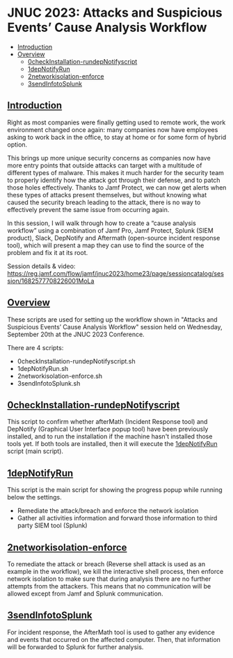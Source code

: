 # JNUC 2023: Attacks and Suspicious Events’ Cause Analysis Workflow

- [Introduction](#introduction)
- [Overview](#overview)
  - [0checkInstallation-rundepNotifyscript](#0checkinstallation-rundepnotifyscript)
  - [1depNotifyRun](#1depnotifyrun)
  - [2networkisolation-enforce](#2networkisolation-enforce)
  - [3sendInfotoSplunk](#3sendinfotosplunk)

## [Introduction](#introduction)

Right as most companies were finally getting used to remote work, the work environment changed once again: many companies now have employees asking to work back in the office, to stay at home or for some form of hybrid option.

This brings up more unique security concerns as companies now have more entry points that outside attacks can target with a multitude of different types of malware. This makes it much harder for the security team to properly identify how the attack got through their defense, and to patch those holes effectively. Thanks to Jamf Protect, we can now get alerts when these types of attacks present themselves, but without knowing what caused the security breach leading to the attack, there is no way to effectively prevent the same issue from occurring again.

In this session, I will walk through how to create a “cause analysis workflow” using a combination of Jamf Pro, Jamf Protect, Splunk (SIEM product), Slack, DepNotify and Aftermath (open-source incident response tool), which will present a map they can use to find the source of the problem and fix it at its root.

Session details & video: <https://reg.jamf.com/flow/jamf/jnuc2023/home23/page/sessioncatalog/session/1682577708226001MoLa> 

## [Overview](#overview)
These scripts are used for setting up the workflow shown in "Attacks and Suspicious Events’ Cause Analysis Workflow" session held on Wednesday, September 20th at the JNUC 2023 Conference.

There are 4 scripts:
- 0checkInstallation-rundepNotifyscript.sh
- 1depNotifyRun.sh
- 2networkisolation-enforce.sh
- 3sendInfotoSplunk.sh

## [0checkInstallation-rundepNotifyscript](#0checkinstallation-rundepnotifyscript)

This script to confirm whether afterMath (Incident Response tool) and DepNotify (Graphical User Interface popup tool) have been previously installed, and to run the installation if the machine hasn't installed those tools yet. If both tools are installed, then it will execute the [1depNotifyRun](#1depnotifyrun) script (main script).

## [1depNotifyRun](#1depnotifyrun)

This script is the main script for showing the progress popup while running below the settings.
- Remediate the attack/breach and enforce the network isolation 
- Gather all activities information and forward those information to third party SIEM tool (Splunk)

## [2networkisolation-enforce](#2networkisolation-enforce)
To remediate the attack or breach (Reverse shell attack is used as an example in the workflow), we kill the interactive shell process, then enforce network isolation to make sure that during analysis there are no further attempts from the attackers. This means that no communication will be allowed except from Jamf and Splunk communication.

## [3sendInfotoSplunk](#3sendinfotosplunk)
For incident response, the AfterMath tool is used to gather any evidence and events that occurred on the affected computer. Then, that information will be forwarded to Splunk for further analysis.

